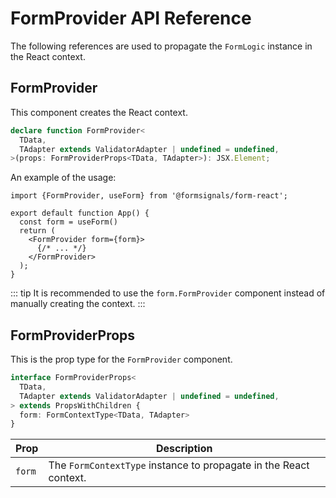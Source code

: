 # FormProvider API Reference

The following references are used to propagate the `FormLogic` instance in the React context.

## FormProvider

This component creates the React context.

```ts
declare function FormProvider<
  TData,
  TAdapter extends ValidatorAdapter | undefined = undefined,
>(props: FormProviderProps<TData, TAdapter>): JSX.Element;
```

An example of the usage:

```tsx
import {FormProvider, useForm} from '@formsignals/form-react';

export default function App() {
  const form = useForm()
  return (
    <FormProvider form={form}>
      {/* ... */}
    </FormProvider>
  );
}
```

::: tip
It is recommended to use the `form.FormProvider` component instead of manually creating the context.
:::

## FormProviderProps

This is the prop type for the `FormProvider` component.

```ts
interface FormProviderProps<
  TData,
  TAdapter extends ValidatorAdapter | undefined = undefined,
> extends PropsWithChildren {
  form: FormContextType<TData, TAdapter>
}
```

| Prop   | Description                                                       |
|--------|-------------------------------------------------------------------|
| `form` | The `FormContextType` instance to propagate in the React context. |

